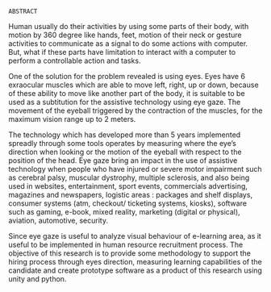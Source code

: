                                                                    ABSTRACT

Human usually do their activities by using some parts of their body, with motion by 360 degree like hands, feet, motion of their neck or gesture activities to communicate as a signal to do some actions with computer. But, what if these parts have limitation to interact with a computer to perform a controllable action and tasks.

One of the solution for the problem revealed is using eyes. Eyes have 6 exraocular muscles which are able to move left, right, up or down, because of these ability to move like another part of the body, it is suitable to be used as a subtitution for the assistive technology using eye gaze. The movement of the eyeball triggered by the contraction of the muscles, for the maximum vision range up to 2 meters.

The technology which has developed more than 5 years implemented spreadly through some tools operates by measuring where the eye’s direction when looking or the motion of the eyeball with respect to the position of the head. Eye gaze bring an impact in the use of assistive technology when people who have injured or severe motor impairment such as cerebral palsy, muscular dystrophy, multiple sclerosis,  and also being used in websites, entertainment, sport events, commercials advertising, magazines and newspapers, logistic areas : packages and shelf displays, consumer systems (atm, checkout/ ticketing systems, kiosks), software such as gaming, e-book, mixed reality, marketing (digital or physical), aviation,  automotive, security.

Since eye gaze is useful to analyze visual behaviour of e-learning area, as it useful to be implemented in human resource recruitment process. The objective of this research is to provide some methodology to support the hiring process through eyes direction, measuring learning capabilities of the candidate and create prototype software as a product of this research using unity and python.
